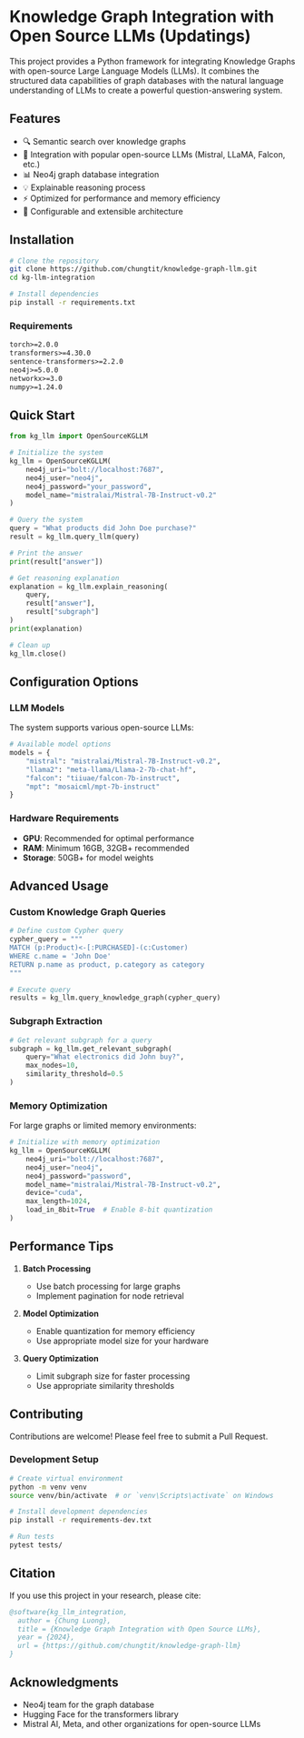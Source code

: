 # Knowledge Graph Integration with Open Source LLMs (Updatings)

This project provides a Python framework for integrating Knowledge Graphs with open-source Large Language Models (LLMs). It combines the structured data capabilities of graph databases with the natural language understanding of LLMs to create a powerful question-answering system.

## Features

- 🔍 Semantic search over knowledge graphs
- 🤖 Integration with popular open-source LLMs (Mistral, LLaMA, Falcon, etc.)
- 📊 Neo4j graph database integration
- 💡 Explainable reasoning process
- ⚡ Optimized for performance and memory efficiency
- 🔧 Configurable and extensible architecture

## Installation

```bash
# Clone the repository
git clone https://github.com/chungtit/knowledge-graph-llm.git
cd kg-llm-integration

# Install dependencies
pip install -r requirements.txt
```

### Requirements

```txt
torch>=2.0.0
transformers>=4.30.0
sentence-transformers>=2.2.0
neo4j>=5.0.0
networkx>=3.0
numpy>=1.24.0
```

## Quick Start

```python
from kg_llm import OpenSourceKGLLM

# Initialize the system
kg_llm = OpenSourceKGLLM(
    neo4j_uri="bolt://localhost:7687",
    neo4j_user="neo4j",
    neo4j_password="your_password",
    model_name="mistralai/Mistral-7B-Instruct-v0.2"
)

# Query the system
query = "What products did John Doe purchase?"
result = kg_llm.query_llm(query)

# Print the answer
print(result["answer"])

# Get reasoning explanation
explanation = kg_llm.explain_reasoning(
    query, 
    result["answer"], 
    result["subgraph"]
)
print(explanation)

# Clean up
kg_llm.close()
```

## Configuration Options

### LLM Models

The system supports various open-source LLMs:

```python
# Available model options
models = {
    "mistral": "mistralai/Mistral-7B-Instruct-v0.2",
    "llama2": "meta-llama/Llama-2-7b-chat-hf",
    "falcon": "tiiuae/falcon-7b-instruct",
    "mpt": "mosaicml/mpt-7b-instruct"
}
```

### Hardware Requirements

- **GPU**: Recommended for optimal performance
- **RAM**: Minimum 16GB, 32GB+ recommended
- **Storage**: 50GB+ for model weights

## Advanced Usage

### Custom Knowledge Graph Queries

```python
# Define custom Cypher query
cypher_query = """
MATCH (p:Product)<-[:PURCHASED]-(c:Customer)
WHERE c.name = 'John Doe'
RETURN p.name as product, p.category as category
"""

# Execute query
results = kg_llm.query_knowledge_graph(cypher_query)
```

### Subgraph Extraction

```python
# Get relevant subgraph for a query
subgraph = kg_llm.get_relevant_subgraph(
    query="What electronics did John buy?",
    max_nodes=10,
    similarity_threshold=0.5
)
```

### Memory Optimization

For large graphs or limited memory environments:

```python
# Initialize with memory optimization
kg_llm = OpenSourceKGLLM(
    neo4j_uri="bolt://localhost:7687",
    neo4j_user="neo4j",
    neo4j_password="password",
    model_name="mistralai/Mistral-7B-Instruct-v0.2",
    device="cuda",
    max_length=1024,
    load_in_8bit=True  # Enable 8-bit quantization
)
```

## Performance Tips

1. **Batch Processing**
   - Use batch processing for large graphs
   - Implement pagination for node retrieval

2. **Model Optimization**
   - Enable quantization for memory efficiency
   - Use appropriate model size for your hardware

3. **Query Optimization**
   - Limit subgraph size for faster processing
   - Use appropriate similarity thresholds

## Contributing

Contributions are welcome! Please feel free to submit a Pull Request.

### Development Setup

```bash
# Create virtual environment
python -m venv venv
source venv/bin/activate  # or `venv\Scripts\activate` on Windows

# Install development dependencies
pip install -r requirements-dev.txt

# Run tests
pytest tests/
```

<!-- ## License

This project is licensed under the MIT License - see the [LICENSE](LICENSE) file for details. -->

## Citation

If you use this project in your research, please cite:

```bibtex
@software{kg_llm_integration,
  author = {Chung Luong},
  title = {Knowledge Graph Integration with Open Source LLMs},
  year = {2024},
  url = {https://github.com/chungtit/knowledge-graph-llm}
}
```

## Acknowledgments

- Neo4j team for the graph database
- Hugging Face for the transformers library
- Mistral AI, Meta, and other organizations for open-source LLMs

<!-- ## Support

For questions and support, please:
1. Check the [Issues](https://github.com/yourusername/kg-llm-integration/issues) page
2. Open a new issue if needed
3. Join our [Discord community](https://discord.gg/yourinvite) -->